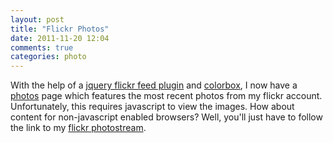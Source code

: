 ```yaml
---
layout: post
title: "Flickr Photos"
date: 2011-11-20 12:04
comments: true
categories: photo
---
```

With the help of a [jquery flickr feed plugin](http://www.gethifi.com/blog/a-jquery-flickr-feed-plugin) and [colorbox](http://jacklmoore.com/colorbox/), I now have a [photos](/Photos) page which features the most recent photos from my flickr account. Unfortunately, this requires javascript to view the images. How about content for non-javascript enabled browsers? Well, you'll just have to follow the link to my [flickr photostream](http://flickr.com/photos/jtw84).
